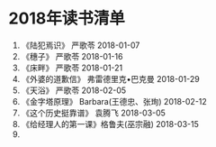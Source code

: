 # 2018年读书清单
1. 《陆犯焉识》     严歌苓               2018-01-07  
2. 《穗子》        严歌苓               2018-01-16  
3. 《床畔》        严歌苓               2018-01-21  
4. 《外婆的道歉信》 弗雷德里克•巴克曼      2018-01-29  
5. 《天浴》        严歌苓               2018-02-05  
6. 《金字塔原理》  Barbara(王德忠、张珣)  2018-02-12  
7. 《这个历史挺靠谱》  袁腾飞             2018-03-05  
8. 《给经理人的第一课》格鲁夫(巫宗融)      2018-03-15  
9. 
